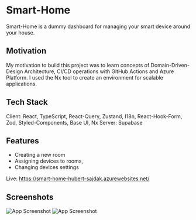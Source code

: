 # Smart-Home

Smart-Home is a dummy dashboard for managing your smart device around your house.

## Motivation

My motivation to build this project was to learn concepts of Domain-Driven-Design Architecture, CI/CD operations with GitHub Actions and Azure Platform. I used the Nx tool to create an environment for scalable applications.

## Tech Stack

Client: React, TypeScript, React-Query, Zustand, I18n, React-Hook-Form, Zod, Styled-Components, Base UI, Nx
Server: Supabase

## Features

- Creating a new room
- Assigning devices to rooms,
- Changing devices settings

Live: https://smart-home-hubert-sajdak.azurewebsites.net/

## Screenshots

![App Screenshot](https://i.postimg.cc/bswmDKky/Zrzut-ekranu-2025-01-17-o-15-56-30.png)
![App Screenshot](https://i.postimg.cc/qzDj8jx8/Zrzut-ekranu-2025-01-17-o-15-56-44.png)


